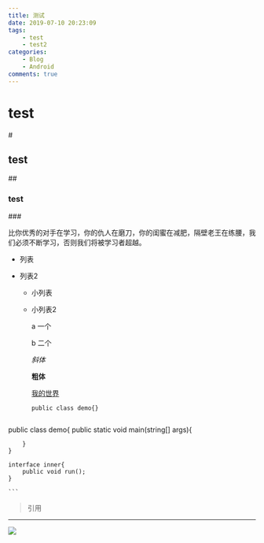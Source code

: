```yaml
---
title: 测试
date: 2019-07-10 20:23:09
tags: 
	- test
	- test2
categories: 
	- Blog
	- Android
comments: true 
---
```


<!--more-->

# test

<!---->#

## test

<!---->##

### test

<!---->###

比你优秀的对手在学习，你的仇人在磨刀，你的闺蜜在减肥，隔壁老王在练腰，我们必须不断学习，否则我们将被学习者超越。

- 列表

- 列表2

  - 小列表

  - 小列表2

    a  一个

    b  二个

    *斜体*

    **粗体**

    [我的世界](https://kacuam.github.io/)

    `public class demo{}`

    

    ```java
public class demo{
        public static void main(string[] args){
            
        }
    }
    
    interface inner{
        public void run();
    }
    
    ```

> 引用

---

![](http://wx4.sinaimg.cn/mw690/0070lsyGgy1g4vq6rindhj31hc0u0adq.jpg)

